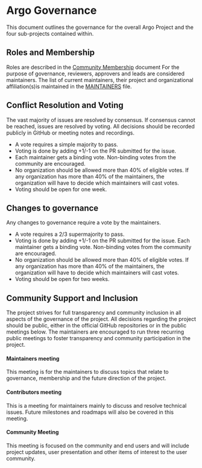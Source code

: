 # Argo Governance
This document outlines the governance for the overall Argo Project and the four sub-projects contained within.  

## Roles and Membership
Roles are described in the [Community Membership](https://github.com/argoproj/argoproj/blob/master/community/membership.md) document
For the purpose of governance, reviewers, approvers and leads are considered maintainers.
The list of current maintainers, their project and organizational affiliation(s)is maintained in the [MAINTAINERS](https://github.com/argoproj/argoproj/MAINTAINERS.md) file.


## Conflict Resolution and Voting
The vast majority of issues are resolved by consensus. If consensus cannot be reached, issues are resolved by voting. All decisions should be recorded publicly in GitHub or meeting notes and recordings.

* A vote requires a simple majority to pass. 
* Voting is done by adding +1/-1 on the PR submitted for the issue. 
* Each maintainer gets a binding vote. Non-binding votes from the community are encouraged. 
* No organization should be allowed more than 40% of eligible votes. If any organization has more than 40% of the maintainers, the organization will have to decide which maintainers will cast votes.
* Voting should be open for one week.

## Changes to governance
Any changes to governance require a vote by the maintainers.  
* A vote requires a 2/3 supermajority to pass. 
* Voting is done by adding +1/-1 on the PR submitted for the issue. Each maintainer gets a binding vote. Non-binding votes from the community are encouraged. 
* No organization should be allowed more than 40% of eligible votes. If any organization has more than 40% of the maintainers, the organization will have to decide which maintainers will cast votes. 
* Voting should be open for two weeks.

## Community Support and Inclusion
The project strives for full transparency and community inclusion in all aspects of the governance of the project. All decisions regarding the project should be public, either in the official GitHub repositories or in the public meetings below. 
The maintainers are encouraged to run three recurring public meetings to foster transparency and community participation in the project.

#### Maintainers meeting
This meeting is for the maintainers to discuss topics that relate to governance, membership and the future direction of the project.
#### Contributors meeting
This is a meeting for maintainers mainly to discuss and resolve technical issues. Future milestones and roadmaps will also be covered in this meeting. 
#### Community Meeting
This meeting is focused on the community and end users and will include project updates, user presentation and other items of interest to the user community.
